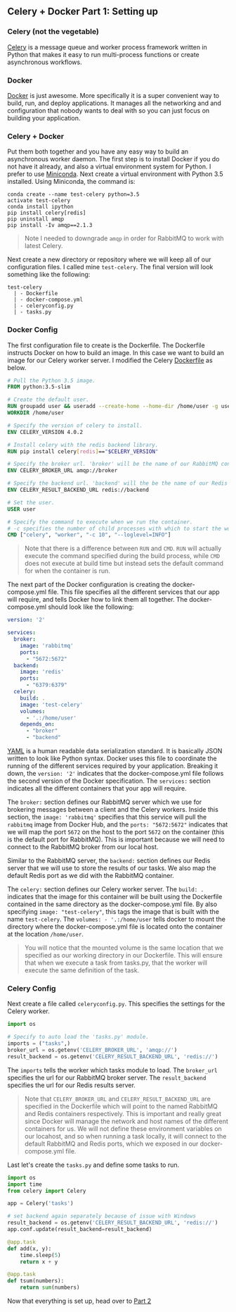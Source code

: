 ## Celery + Docker Part 1: Setting up

### Celery (not the vegetable)
[Celery](http://docs.celeryproject.org/en/latest/getting-started/introduction.html) is a message queue
and worker process framework written in Python that makes it easy to run multi-process functions
or create asynchronous workflows.

### Docker
[Docker](https://www.docker.com/what-docker) is just awesome. More specifically it is a
super convenient way to build, run, and deploy applications. It manages all the networking and 
and configuration that nobody wants to deal with so you can just focus on building your application.

### Celery + Docker
Put them both together and you have any easy way to build an asynchronous worker daemon. The first 
step is to install Docker if you do not have it already, and also a virtual environment system for Python. 
I prefer to use [Miniconda](https://conda.io/miniconda.html). Next create a virtual environment with Python 3.5 installed. 
Using Miniconda, the command is:
```
conda create --name test-celery python=3.5
activate test-celery
conda install ipython
pip install celery[redis]
pip uninstall amqp
pip install -Iv amqp==2.1.3
``` 
> Note I needed to downgrade `amqp` in order for RabbitMQ to work with latest Celery.

Next create a new directory or repository where we will keep all of our configuration files. 
I called mine `test-celery`. The final version will look something like the following:
```
test-celery
  | - Dockerfile
  | - docker-compose.yml
  | - celeryconfig.py
  | - tasks.py
```

### Docker Config
The first configuration file to create is the Dockerfile. The Dockerfile instructs Docker on how to 
build an image. In this case we want to build an image for our Celery worker server. I modified the 
Celery [Dockerfile](https://github.com/docker-library/celery/blob/96de4372507fc4eb147f43b8c4f207da3d95bcd1/4.0/Dockerfile)
as below.
```Dockerfile
# Pull the Python 3.5 image.
FROM python:3.5-slim

# Create the default user.
RUN groupadd user && useradd --create-home --home-dir /home/user -g user user
WORKDIR /home/user

# Specify the version of celery to install.
ENV CELERY_VERSION 4.0.2

# Install celery with the redis backend library.
RUN pip install celery[redis]=="$CELERY_VERSION"

# Specify the broker url. 'broker' will be the name of our RabbitMQ container.
ENV CELERY_BROKER_URL amqp://broker

# Specify the backend url. 'backend' will the be the name of our Redis container.
ENV CELERY_RESULT_BACKEND_URL redis://backend

# Set the user.
USER user

# Specify the command to execute when we run the container.
# -c specifies the number of child processes with which to start the worker.
CMD ["celery", "worker", "-c 10", "--loglevel=INFO"]
```
> Note that there is a difference between `RUN` and `CMD`. `RUN` will actually execute the command
specified during the build process, while `CMD` does not execute at build time but instead
sets the default command for when the container is run.

The next part of the Docker configuration is creating the docker-compose.yml file. This file
specifies all the different services that our app will require, and tells Docker how to link
them all together. The docker-compose.yml should look like the following:
```yaml
version: '2'

services:
  broker:
    image: 'rabbitmq'
    ports:
      - "5672:5672"
  backend:
    image: 'redis'
    ports:
      - "6379:6379"
  celery:
    build: .
    image: 'test-celery'
    volumes:
      - '.:/home/user'
    depends_on: 
      - "broker"
      - "backend"
```
[YAML](http://www.yaml.org/) is a human readable data serialization standard. It is basically JSON written to look
like Python syntax. Docker uses this file to coordinate the running of the different services
required by your application. Breaking it down, the `version: '2'` indicates that the 
docker-compose.yml file follows the second version of the Docker specification. The `services:` section
indicates all the different containers that your app will require. 

The `broker:` section defines our RabbitMQ server which we use for brokering messages between a client 
and the Celery workers. Inside this section, the `image: 'rabbitmq'` specifies that this service will 
pull the `rabbitmq` image from Docker Hub, and the `ports: "5672:5672"` indicates that we will map the 
port `5672` on the host to the port `5672` on the container (this is the default port for RabbitMQ). 
This is important because we will need to connect to the RabbitMQ broker from our local host.

Similar to the RabbitMQ server, the `backend:` section defines our Redis server that we will use
to store the results of our tasks. We also map the default Redis port as we did with the RabbitMQ container.

 The `celery:` section defines our Celery worker server. The `build: .` indicates that the image for 
 this container will be built using the Dockerfile contained in the same directory as the docker-compose.yml
 file. By also specifying `image: "test-celery"`, this tags the image that is built with the 
 name `test-celery`. The `volumes: - '.:/home/user` tells docker to mount the directory where the
 docker-compose.yml file is located onto the container at the location `/home/user`. 
 > You will notice that the mounted volume is the same location that we specified as our working directory 
 in our Dockerfile. This will ensure that when we execute a task from tasks.py, that the worker will execute 
 the same definition of the task.

### Celery Config
Next create a file called `celeryconfig.py`. This specifies the settings for the Celery worker. 
```python
import os

# Specify to auto load the 'tasks.py' module.
imports = ("tasks",)
broker_url = os.getenv('CELERY_BROKER_URL', 'amqp://')
result_backend = os.getenv('CELERY_RESULT_BACKEND_URL', 'redis://')
``` 
The `imports` tells the worker which tasks module to load. The `broker_url` specifies the url for
our RabbitMQ broker server. The `result_backend` specifies the url for our Redis results server.
> Note that `CELERY_BROKER_URL` and `CELERY_RESULT_BACKEND_URL` are specified in the Dockerfile 
which will point to the named RabbitMQ and Redis containers respectively. This is important and really 
great since Docker will manage the network and host names of the different containers for us. We will not 
define these environment variables on our locahost, and so when running a task locally, it will connect 
to the default RabbitMQ and Redis ports, which we exposed in our docker-compose.yml file.

Last let's create the `tasks.py` and define some tasks to run.
```python
import os
import time
from celery import Celery

app = Celery('tasks')

# set backend again separately because of issue with Windows
result_backend = os.getenv('CELERY_RESULT_BACKEND_URL', 'redis://')
app.conf.update(result_backend=result_backend)

@app.task 
def add(x, y):     
    time.sleep(5)
    return x + y

@app.task
def tsum(numbers):
    return sum(numbers)
```

Now that everything is set up, head over to [Part 2](http://mindhypertrophy.com/articles/7)
